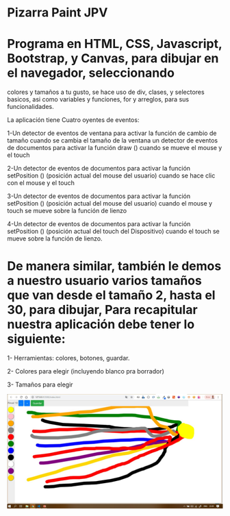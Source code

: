 # Pizarra Paint JPV 
# Programa en HTML, CSS, Javascript, Bootstrap, y Canvas, para dibujar en el navegador, seleccionando
colores y tamaños a tu gusto, se hace uso de div, clases, y selectores basicos, asi como variables
y funciones, for y arreglos, para sus funcionalidades.

La aplicación tiene Cuatro oyentes de eventos:

1-Un detector de eventos de ventana para activar la función de cambio de tamaño cuando se cambia el tamaño de la ventana
un detector de eventos de documentos para activar la función draw () cuando se mueve el mouse y el touch

2-Un detector de eventos de documentos para activar la función setPosition () (posición actual del mouse del usuario) cuando se hace clic con el mouse y el touch

3-Un detector de eventos de documentos para activar la función setPosition () (posición actual del mouse del usuario) cuando el mouse y touch se mueve sobre la función de lienzo

4-Un detector de eventos de documentos para activar la función setPosition () (posición actual del touch del Dispositivo) cuando el touch se mueve sobre la función de lienzo.

# De manera similar, también le demos a nuestro usuario varios tamaños que van desde el tamaño 2, hasta el 30, para dibujar, Para recapitular nuestra aplicación debe tener lo siguiente:

1- Herramientas: colores, botones, guardar.

2- Colores para elegir (incluyendo blanco pra borrador)

3- Tamaños para elegir

![](image/screenshot.jpg)
